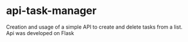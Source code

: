 # api-task-manager
Creation and usage of a simple API to create and delete tasks from a list. Api was developed on Flask 
